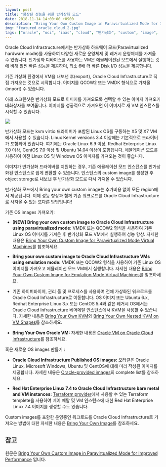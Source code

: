 ```yaml
---
layout: post
title: "향상된 성능을 위한 반가상화 모드"
date: 2018-11-14 14:00:00 +0900
description: "Bring Your Own Custom Image in Paravirtualized Mode for Improved Performance"
img: "featured_oracle_cloud_2.jpg"
tags: ["oracle", "oci", "iaas", "cloud", "반가상화", "custom", "image", "paravitualization", "oracle cloud", "오라클 클라우드"] 
---
```


Oracle Cloud Infrastructure에서는 반가상화 하드웨어 모드(Paravirtualized hardware mode)를 사용하여 다양한 새로운 운영체제 및 레거시 운영체제를 가져올 수 있습니다. 반가상화 디바이스를 사용하는 VM은 에뮬레이션된 모드에서 실행하는 것에 비해 훨씬 빠른 성능을 제공하며, 최소 6배 더 빠른 Disk I/O 성능을 제공합니다.

기존 가상화 환경에서 VM을 내보낸 후(export), Oracle Cloud Infrastructure로 직접 가져오는 것으로 시작합니다.
이미지를 QCOW2 또는 VMDK 형식으로 가져올(import) 수 있습니다.

아래 스크린샷은 반가상화 모드로 이미지를 가져오도록 선택할 수 있는 이미지 가져오기 대화상자를 보여줍니다.
이미지를 성공적으로 가져오면 이 이미지로 새 VM 인스턴스를 시작할 수 있습니다.

![]({{site.baseurl}}/assets/img/pv_import___image_import.png)

반가상화 모드는 kvm virtio 드라이버가 포함된 Linux OS를 구동하는 X5 및 X7 VM에서 사용할 수 있습니다. Linux Kernel versions 3.4 이상에는 기본적으로 드라이버가 포함되어 있습니다. 여기에는 Oracle Linux 6.9 이상, Redhat Enterprise Linux 7.0 이상, CentOS 7.0 이상 및 Ubuntu 14.04 이상이 포함됩니다. 에뮬레이션 모드를 사용하여 이전 Linux OS 및 Windows OS 이미지를 가져오는 것이 좋습니다.

이미지가 반가상화 드라이버를 지원하는 경우, 기존 에뮬레이션 모드 인스턴스를 반가상화된 인스턴스로 쉽게 변환할 수 있습니다. 인스턴스의 custom image를 생성한 후 object storage로 내보낸 후 반가상화 모드로 다시 가져올 수 있습니다.

반가상화 모드에서 Bring your own custom image는 추가비용 없이 모든 region에서 제공됩니다. 이제 성능 향상과 함께 기존 워크로드를 Oracle Cloud Infrastructure로 사져올 수 있는 또다른 방법입니다!

기존 OS images 가져오기:

* **[NEW] Bring your own custom image to Oracle Cloud Infrastructure using paravirtualized mode:** VMDK 또는 QCOW2 형식을 사용하여 기존 Linux OS 이미지를 가져온 후 반가상화 모드 VM에서 실행하여 성능 향상. 자세한 내용은 [Bring Your Own Custom Image for Paravirtualized Mode Virtual Machines](https://docs.cloud.oracle.com/iaas/Content/Compute/References/customimagesparavirtualizedmode.htm)를 참조하세요.

* **Bring your own custom image to Oracle Cloud Infrastructure VMs using emulation mode:** VMDK 또는 QCOW2 형식을 사용하여 기존 Linux OS 이미지를 가져오고 에뮬레이션 모드 VM에서 실행합니다. 자세한 내용은 [Bring Your Own Custom Image for Emulation Mode Virtual Machines](https://docs.cloud.oracle.com/iaas/Content/Compute/References/customimagesemulationmode.htm)를 참조하세요.

* 기존 하이퍼바이저, 관리 툴 및 프로세스를 사용하여 전체 가상화된 워크로드를 Oracle Cloud Infrastructure로 이동합니다. OS 이미지 또는 Ubuntu 6.x, Redhat Enterprise Linux 3.x 또는 CentOS 5.4와 같은 레거시 OS에서는 Oracle Cloud Infrastructure 베어메탈 인스턴스에서 KVM을 사용할 수 있습니다. 자세한 내용은 [Bring Your Own KVM](https://cloud.oracle.com/iaas/whitepapers/installing_kvm_multi_vnics.pdf)와 [Bring Your Own Nested KVM on VM Shapes](https://blogs.oracle.com/cloud-infrastructure/nested-kvm-virtualization-on-oracle-iaas)를 참조하세요.

* **Bring Your Own Oracle VM:** 자세한 내용은 [Oracle VM on Oracle Cloud Infrastructure](https://cloud.oracle.com/iaas/whitepapers/ovm-on-oci.pdf)를 참조하세요.


혹은 새로운 OS images 만들기 :

* **Oracle Cloud Infrastructure Published OS images:** 오라클은 Oracle Linux, Microsoft Windows, Ubuntu 및 CentOS에 대해 미리 작성된 이미지를 제공합니다. 자세한 내용은 [Oracle-provided images](https://docs.us-phoenix-1.oraclecloud.com/Content/Compute/References/images.htm)의 complete list를 참조하세요.

* **Red Hat Enterprise Linux 7.4 to Oracle Cloud Infrastructure bare metal and VM instances:** [Terraform provider](https://github.com/nelsonse/terraform-provider-oci/tree/master/docs/solutions/rhel74_image)에서 사용할 수 있는 Terraform templete을 사용하여 베어 메탈 및 VM 인스턴스에 대한 Red Hat Enterprise Linux 7.4 이미지를 생성할 수도 있습니다.


Custom images를 포함한 운영중인 워크로드를 Oracle Cloud Infrastructure로 가져오는 방법에 대한 자세한 내용은 [Bring Your Own Image](https://docs.cloud.oracle.com/iaas/Content/Compute/References/bringyourownimage.htm)를 참조하세요.


## 참고

원문은 [Bring Your Own Custom Image in Paravirtualized Mode for Improved Performance](https://blogs.oracle.com/cloud-infrastructure/bring-your-own-custom-image-in-paravirtualized-mode-for-improved-performance) 입니다.
